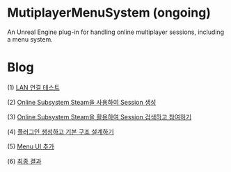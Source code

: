 # MutiplayerMenuSystem (ongoing)
An Unreal Engine plug-in for handling online multiplayer sessions, including a menu system.

# Blog
(1) [LAN 연결 테스트](https://beankong-devlog.tistory.com/121) 

(2) [Online Subsystem Steam을 사용하여 Session 생성](https://beankong-devlog.tistory.com/122)

(3) [Online Subsystem Steam을 활용하여 Session 검색하고 참여하기](https://beankong-devlog.tistory.com/127)

(4) [플러그인 생성하고 기본 구조 설계하기](https://beankong-devlog.tistory.com/128)
 
(5) [Menu UI 추가](https://beankong-devlog.tistory.com/130)

(6) [최종 결과](https://beankong-devlog.tistory.com/131)
